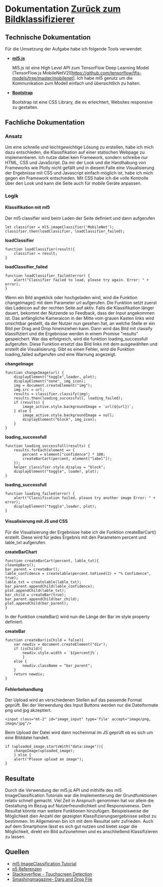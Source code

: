 
# Dokumentation   <a href="./">Zur&uuml;ck zum Bildklassifizierer</a><a href="https://github.com/VerrroS/ml5" id="github" target="_blank"><span class="iconify" data-icon="akar-icons:github-fill"></span></a>

## Technische Dokumentation 
F&uuml;r die Umsetzung der Aufgabe habe ich folgende Tools verwendet:

- **[ml5.js](https://ml5js.org/)**

    Ml5.js ist eine High Level API zum TensorFlow Deep Learning Model (TensorFlow.js MobileNetV2)[https://github.com/tensorflow/tfjs-models/tree/master/mobilenet]. Ich habe ml5 genutz um die Kommunikation zum Modell einfach und &uuml;bersichtlich zu halten.

- **[Bootstrap](https://getbootstrap.com/)**

    Bootstrap ist eine CSS Library, die es erleichtert, Websites responsive zu gestalten. 

## Fachliche Dokumentation

### **Ansatz**
Um eine schnelle und leichtgewichtige L&ouml;sung zu erstellen, habe ich mich dazu entschieden, die Klassifikation auf 
einer statischen Webpage zu implementieren. Ich nutze dabei kein Framework, sondern schreibe nur HTML, CSS und JavaScript.
Da mir der Look und die Handhabung von Frameworks wie Plotly nicht gef&auml;llt und in diesem Falle eine Visualisierung der Ergebnisse 
mit CSS und Javascript einfach m&ouml;glich ist, habe ich mich gegen ein Framework entschieden. Mit CSS habe ich die volle 
Kontrolle &uuml;ber den Look und kann die Seite auch f&uuml;r mobile Ger&auml;te anpassen.


### **Logik**  

#### Klassifikation mit ml5

Der ml5 classifier wird beim Laden der Seite definiert und dann aufgerufen

    let classifier = ml5.imageClassifier('MobileNet');
    classifier.then(loadClassifier, loadClassifier_failed);

**loadClassifier**

    function loadClassifier(result){
        classifier = result;
    }


**loadClassifier_failed**

    function loadClassifier_failed(error) {
        alert("Classifier failed to load, please try again. Error: " + error);
    }

Wenn ein Bild angeklick oder hochgeladen wird, wird die Funktion changeImage() mit dem Parameter url aufgerufen. Die Funktion setzt zuerst das Ladeicon auf der rechten Seite auf aktiv. Falls die Klassifikation l&auml;nger dauert, bekommt der Nutzende so Feedback, dass der Input angekommen ist. Das anf&auml;ngliche Kameraicon in der Mitte vom grauen Kasten links wird unsichtbar gestellt, da der Nutzer nun gesehen hat, an welche Stelle er ein Bild per Drag and Drop hineinziehen kann. Dann wird das Bild mit classify klassifiziert und die Ergebnisse werden in einem Promise "results" gespeichert. War das erfolgreich, wird die funktion loading_successfull aufgerufen. Diese Funktion ersetzt das Bild links mit dem ausgew&auml;hlten und erstellt die Visualisierung. Gibt es einen Fehler, wird die Funktion loading_failed aufgerufen und eine Warnung angezeigt.

**changeImage**

    function changeImage(url) {
        displayElement("toggle",loader, plot);
        displayElement("none", img_icon);
        img = document.createElement("img");
        img.src = url;
        results = classifier.classify(img);
        results.then(loading_successfull, loading_failed);
        if (results) {
            image_active.style.backgroundImage = `url(${url})`;
        } else {
            image_active.style.backgroundImage = null;
            displayElement("block", img_icon);
        }
    }

**loading_successfull**

    function loading_successfull(results) {
        results.forEach(element => {
            percent = element["confidence"] * 100;
            createBarCart(percent, element["label"]);
        });
        helper_classifier.style.display = "block";
        displayElement("toggle", loader, plot);
    }

**loading_successfull**

    function loading_failed(error) {
        alert("Classification failed, please try another image Error: " + error);
        displayElement("toggle",loader, plot);
    }

#### Visualisierung mit JS und CSS

F&uuml;r die Visualisierung der Ergebnisse habe ich die Funktion createBarCart() erstellt. Diese wird f&uuml;r jedes Ergebnis mit den Parametern percent und lable_txt aufgerufen. 

**createBarChart**

    function createBarCart(percent, lable_txt){
    cleanUpBars();
    bar_parent = createBar();
    lable_confidence = createlable(percent.toFixed(2) + "% Confidence", true);
    lable_txt = createlable(lable_txt);
    bar_parent.appendChild(lable_confidence);
    plot.appendChild(lable_txt); 
    bar_child = createBar(true);
    bar_parent.appendChild(bar_child);
    plot.appendChild(bar_parent);
    }

In der Funktion createBar() wird nun die L&auml;nge der Bar im style property definiert.

**createBar**

    function createBar(isChild = false){
        var newdiv = document.createElement("div");
        if (isChild){
            newdiv.style.width = `${percent}%`;
            }
        else {
            newdiv.className = "bar_parent";
        }
        return newdiv;
    }

#### Fehlerbehandlung

Der Upload wird an verschiedenen Stellen auf das passende Format gepr&uuml;ft. Bei der Verwendung des Input Buttons werden nur die Dateiformate png und jpg akzeptiert.

    <input class="mt-2" id="image_input" type='file' accept="image/png, image/jpg"/>

Beim Upload der Datei wird dann nocheinmal im JS gepr&uuml;ft ob es sich um eine Bilddatei handelt.

    if (uploaded_image.startsWith("data:image")){
        changeImage(uploaded_image);
        } else {
        alert("Please upload an image");
    }


## Resultate

Durch die Verwendung der ml5.js API und mithilfe des ml5 ImageClassification Tutorials war die Implementierung der Grundfunktionen relativ schnell gemacht. Viel Zeit in Anspruch genommen hat vor allem die Gestaltung im Bezug auf Nutzerfreundlichkeit und Responsiveness. 
Dem Resultat k&ouml;nnte man weitere Funktionen hinzuf&uuml;gen. Beispielsweise die M&ouml;glichkeit dien Anzahl der gezeigten Klassifizierungsergebnisse selbst zu bestimmen. Im Allgemeinen bin ich mit dem Resultat sehr zufrieden. Auch auf dem Smartphone l&auml;sst es sich gut nutzen und bietet sogar die M&ouml;glichkeit, direkt ein Bild aufzunehmen und es anschlie&szlig;end Klassifizieren zu lassen. 

## Quellen

- [ml5 ImageClassification Tutorial](https://learn.ml5js.org/#/tutorials/hello-ml5)
- [p5 Referenzen](https://p5js.org/reference)
- [Stackoverflow - Touchscreen Detection](https://stackoverflow.com/questions/4817029/whats-the-best-way-to-detect-a-touch-screen-device-using-javascript)
- [Smashingmagazine- Darg and Drop File](https://www.smashingmagazine.com/2018/01/drag-drop-file-uploader-vanilla-js/)
